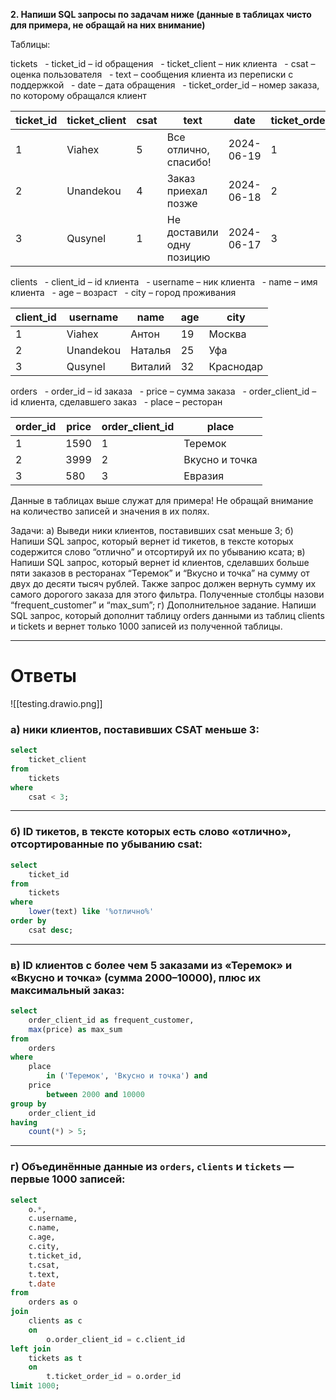 **2. Напиши SQL запросы по задачам ниже (данные в таблицах чисто для примера, не обращай на них внимание)**

Таблицы:

tickets
  - ticket_id – id обращения
  - ticket_client – ник клиента
  - csat – оценка пользователя
  - text – сообщения клиента из переписки с поддержкой
  - date – дата обращения
  - ticket_order_id – номер заказа, по которому обращался клиент

| ticket_id | ticket_client | csat | text                      | date       | ticket_order_id |
| --------- | ------------- | ---- | ------------------------- | ---------- | --------------- |
| 1         | Viahex        | 5    | Все отлично, спасибо!     | 2024-06-19 | 1               |
| 2         | Unandekou     | 4    | Заказ приехал позже       | 2024-06-18 | 2               |
| 3         | Qusynel       | 1    | Не доставили одну позицию | 2024-06-17 | 3               |

clients
  - client_id – id клиента
  - username – ник клиента
  - name – имя клиента
  - age – возраст
  - city – город проживания

| client_id | username  | name    | age | city      |
| --------- | --------- | ------- | --- | --------- |
| 1         | Viahex    | Антон   | 19  | Москва    |
| 2         | Unandekou | Наталья | 25  | Уфа       |
| 3         | Qusynel   | Виталий | 32  | Краснодар |

orders
  - order_id – id заказа
  - price – сумма заказа
  - order_client_id – id клиента, сделавшего заказ
  - place – ресторан

| order_id | price | order_client_id | place          |
| -------- | ----- | --------------- | -------------- |
| 1        | 1590  | 1               | Теремок        |
| 2        | 3999  | 2               | Вкусно и точка |
| 3        | 580   | 3               | Евразия        |

Данные в таблицах выше служат для примера! Не обращай внимание на количество записей и значения в их полях.

Задачи:
a) Выведи ники клиентов, поставивших csat меньше 3;
б) Напиши SQL запрос, который вернет id тикетов, в тексте которых содержится слово “отлично” и отсортируй их по убыванию ксата;
в) Напиши SQL запрос, который вернет id клиентов, сделавших больше пяти заказов в ресторанах “Теремок” и “Вкусно и точка” на сумму от двух до десяти тысяч рублей. Также запрос должен вернуть сумму их самого дорогого заказа для этого фильтра. Полученные столбцы назови “frequent_customer” и “max_sum”;
г) Дополнительное задание. Напиши SQL запрос, который дополнит таблицу orders данными из таблиц clients и tickets и вернет только 1000 записей из полученной таблицы.

---
# Ответы

![[testing.drawio.png]]

### **а) ники клиентов, поставивших CSAT меньше 3:**

```sql
select 
	ticket_client
from
	tickets
where
	csat < 3;
```

---

### **б) ID тикетов, в тексте которых есть слово «отлично», отсортированные по убыванию csat:**

```sql
select 
	ticket_id
from 
	tickets
where 
	lower(text) like '%отлично%'
order by 
	csat desc;
```

---

### **в) ID клиентов с более чем 5 заказами из «Теремок» и «Вкусно и точка» (сумма 2000–10000), плюс их максимальный заказ:**

```sql
select
	order_client_id as frequent_customer,
	max(price) as max_sum
from 
	orders
where 
	place 
		in ('Теремок', 'Вкусно и точка') and 
	price 
		between 2000 and 10000
group by 
	order_client_id
having 
	count(*) > 5;
```

---

### **г) Объединённые данные из `orders`, `clients` и `tickets` — первые 1000 записей:**

```sql
select
	o.*,
	c.username,
	c.name,
	c.age,
	c.city,
	t.ticket_id,
	t.csat,
	t.text,
	t.date
from 
	orders as o
join 
	clients as c 
	on 
		o.order_client_id = c.client_id
left join 
	tickets as t 
	on 
		t.ticket_order_id = o.order_id
limit 1000;
```
